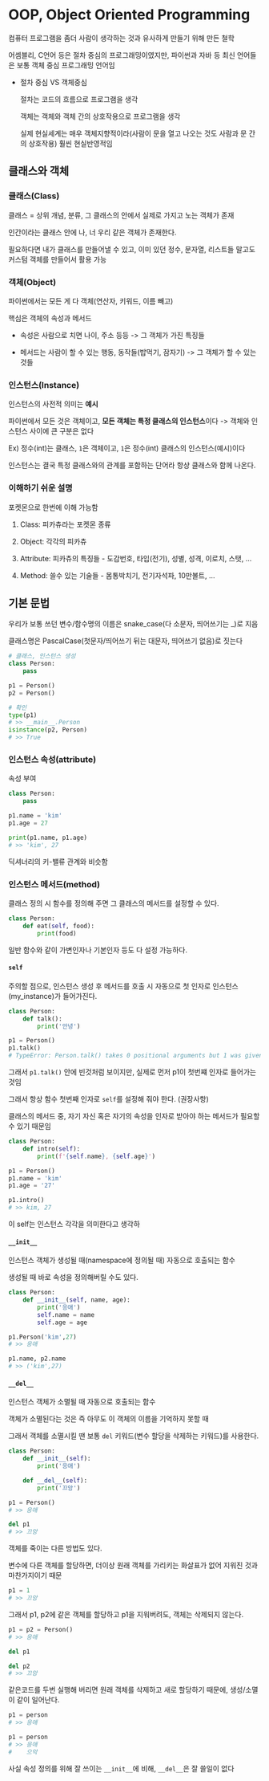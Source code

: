 # OOP, Object Oriented Programming

컴퓨터 프로그램을 좀더 사람이 생각하는 것과 유사하게 만들기 위해 만든 철학

어셈블리, C언어 등은 절차 중심의 프로그래밍이였지만, 파이썬과 자바 등 최신 언어들은 보통 객체 중심 프로그래밍 언어임


- 절차 중심 VS 객체중심

    절차는 코드의 흐름으로 프로그램을 생각

    객체는 객체와 객체 간의 상호작용으로 프로그램을 생각

    실제 현실세계는 매우 객체지향적이라(사람이 문을 열고 나오는 것도 사람과 문 간의 상호작용) 훨씬 현실반영적임


## 클래스와 객체

### 클래스(Class)

클래스 = 상위 개념, 분류, 그 클래스의 안에서 실제로 가지고 노는 객체가 존재

인간이라는 클래스 안에 나, 너 우리 같은 객체가 존재한다.

필요하다면 내가 클래스를 만들어낼 수 있고, 이미 있던 정수, 문자열, 리스트들 말고도 커스텀 객체를 만들어서 활용 가능

### 객체(Object)

파이썬에서는 모든 게 다 객체(연산자, 키워드, 이름 빼고)

핵심은 객체의 속성과 메서드

- 속성은 사람으로 치면 나이, 주소 등등 -> 그 객체가 가진 특징들

- 메서드는 사람이 할 수 있는 행동, 동작들(밥먹기, 잠자기) -> 그 객체가 할 수 있는 것들

### 인스턴스(Instance)

인스턴스의 사전적 의미는 **예시**

파이썬에서 모든 것은 객체이고, **모든 객체는 특정 클래스의 인스턴스**이다 -> 객체와 인스턴스 사이에 큰 구분은 없다

Ex) 정수(int)는 클래스, `1`은 객체이고, `1`은 정수(int) 클래스의 인스턴스(예시)이다

인스턴스는 결국 특정 클래스와의 관계를 포함하는 단어라 항상 클래스와 함께 나온다.

### 이해하기 쉬운 설명

포켓몬으로 한번에 이해 가능함

1. Class: 피카츄라는 포켓몬 종류

1. Object: 각각의 피카츄

1. Attribute: 피카츄의 특징들 - 도감번호, 타입(전기), 성별, 성격, 이로치, 스탯, ...

1. Method: 쓸수 있는 기술들 - 몸통박치기, 전기자석파, 10만볼트, ...


## 기본 문법

우리가 보통 쓰던 변수/함수명의 이름은 snake_case(다 소문자, 띄어쓰기는 _)로 지음

클래스명은 PascalCase(첫문자/띄어쓰기 뒤는 대문자, 띄어쓰기 없음)로 짓는다

```py
# 클래스, 인스턴스 생성
class Person:
    pass

p1 = Person()
p2 = Person()

# 확인
type(p1)
# >> __main__.Person
isinstance(p2, Person)
# >> True
```

### 인스턴스 속성(attribute)

속성 부여

```py
class Person:
    pass

p1.name = 'kim'
p1.age = 27

print(p1.name, p1.age)
# >> 'kim', 27
```

딕셔너리의 키-밸류 관계와 비슷함

### 인스턴스 메서드(method)

클래스 정의 시 함수를 정의해 주면 그 클래스의 메서드를 설정할 수 있다.

```py
class Person:
    def eat(self, food):
        print(food)
```

일반 함수와 같이 가변인자나 기본인자 등도 다 설정 가능하다.

#### `self`

주의할 점으로, 인스턴스 생성 후 메서드를 호출 시 자동으로 첫 인자로 인스턴스(my_instance)가 들어가진다.

```py
class Person:
    def talk():
        print('안녕')

p1 = Person()
p1.talk()
# TypeError: Person.talk() takes 0 positional arguments but 1 was given
```

그래서 `p1.talk()` 안에 빈것처럼 보이지만, 실제로 먼저 p1이 첫번쨰 인자로 들어가는 것임

그래서 항상 함수 첫번째 인자로 `self`를 설정해 줘야 한다. (권장사항)

클래스의 메서드 중, 자기 자신 혹은 자기의 속성을 인자로 받아야 하는 메서드가 필요할 수 있기 때문임

```py
class Person:
    def intro(self):
        print(f'{self.name}, {self.age}')

p1 = Person()
p1.name = 'kim'
p1.age = '27'

p1.intro()
# >> kim, 27
```

이 self는 인스턴스 각각을 의미한다고 생각하

#### `__init__`

인스턴스 객체가 생성될 때(namespace에 정의될 때) 자동으로 호출되는 함수

생성될 때 바로 속성을 정의해버릴 수도 있다.

```py
class Person:
    def __init__(self, name, age):
        print('응애')
        self.name = name
        self.age = age

p1.Person('kim',27)
# >> 응애

p1.name, p2.name
# >> ('kim',27)
```


#### `__del__`

인스턴스 객체가 소멸될 때 자동으로 호출되는 함수

객체가 소멸된다는 것은 즉 아무도 이 객체의 이름을 기억하지 못할 때

그래서 객체를 소멸시킬 땐 보통 `del` 키워드(변수 할당을 삭제하는 키워드)를 사용한다.

```py
class Person:
    def __init__(self):
        print('응애')

    def __del__(self):
        print('끄앙')

p1 = Person()
# >> 응애

del p1
# >> 끄앙
```

객체를 죽이는 다른 방법도 있다.

변수에 다른 객체를 할당하면, 더이상 원래 객체를 가리키는 화살표가 없어 지워진 것과 마찬가지이기 때문

```py
p1 = 1
# >> 끄앙
```

그래서 p1, p2에 같은 객체를 할당하고 p1을 지워버려도, 객체는 삭제되지 않는다.

```py
p1 = p2 = Person()
# >> 응애

del p1

del p2
# >> 끄앙
```

같은코드를 두번 실행해 버리면 원래 객체를 삭제하고 새로 할당하기 때문에, 생성/소멸이 같이 일어난다.

```py
p1 = person
# >> 응애

p1 = person
# >> 응애
#    으악
```

사실 속성 정의를 위해 잘 쓰이는 `__init__`에 비해, `__del__`은 잘 쓸일이 없다